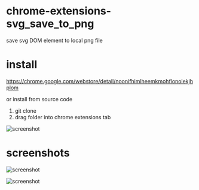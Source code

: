 # chrome-extensions-svg_save_to_png
save svg DOM element to local png file
# install
https://chrome.google.com/webstore/detail/noonifhimlheemkmohflonolekjhplom

or install from source code
1. git clone
2. drag folder into chrome extensions tab

![screenshot](https://github.com/kmrk/chrome-extention-svg_save_to_png/blob/master/images/install.png)



# screenshots
![screenshot](https://github.com/kmrk/chrome-extention-svg_save_to_png/blob/master/images/screenshot1.png)

![screenshot](https://github.com/kmrk/chrome-extention-svg_save_to_png/blob/master/images/screenshot.png)
